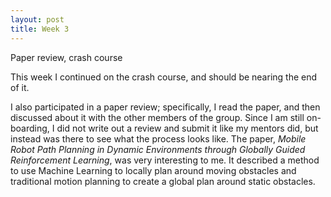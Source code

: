 ```yaml
---
layout: post
title: Week 3
---
```


Paper review, crash course

This week I continued on the crash course, and should be nearing the end of it.

I also participated in a paper review; specifically, I read the paper, and then discussed about it with the other members of the group. Since I am still on-boarding, I did not write out a review and submit it like my mentors did, but instead was there to see what the process looks like. The paper, *Mobile Robot Path Planning in Dynamic Environments through Globally Guided Reinforcement Learning*, was very interesting to me. It described a method to use Machine Learning to locally plan around moving obstacles and traditional motion planning to create a global plan around static obstacles.
